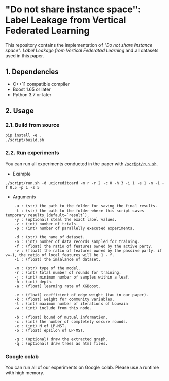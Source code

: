 # "Do not share instance space": Label Leakage from Vertical Federated Learning

This repository contains the implementation of *"Do not share instance space": Label Leakage from Vertical Federated Learning* and all datasets used in this paper.

## 1. Dependencies

- C++11 compatible compiler
- Boost 1.65 or later
- Python 3.7 or later

## 2. Usage

### 2.1. Build from source

```
pip install -e .
./script/build.sh
```

### 2.2. Run experiments

You can run all experiments conducted in the paper with [`/script/run.sh`](./script/run.sh).

- Example

```
./script/run.sh -d ucicreditcard -m r -r 2 -c 0 -h 3 -i 1 -e 1 -n -1 -f 0.5 -p 1 -z 5
```

- Arguments

```
    -u : (str) the path to the folder for saving the final results.
    -t : (str) the path to the folder where this script saves temporary results (default=`result`).
    -y : (optional) steal the exact label values.
    -z : (int) number of trials.
    -p : (int) number of parallelly executed experiments.

    -d : (str) the name of dataset.
    -n : (int) number of data records sampled for training.
    -f : (float) the ratio of features owned by the active party.
    -v : (float) the ratio of features owned by the passive party. if v=-1, the ratio of local features will be 1 - f.
    -i : (float) the imlalance of dataset.

    -m : (str) type of the model.
    -r : (int) total number of rounds for training.
    -j : (int) minimum number of samples within a leaf.
    -h : (int) depth.
    -a : (float) learning rate of XGBoost.

    -e : (float) coefficient of edge weight (tau in our paper).
    -k : (float) weight for community variables.
    -l : (int) maximum number of iterations of Louvain
    -w : (int) include from this node.

    -b : (float) bound of mutual information.
    -c : (int) the number of completely secure rounds.
    -x : (int) M of LP-MST.
    -o : (float) epsilon of LP-MST.

    -g : (optional) draw the extracted graph.
    -q : (optional) draw trees as html files.
```

### Google colab

You can run all of our experiments on Google colab. Please use a runtime with high memory.